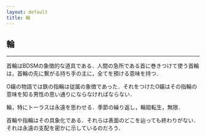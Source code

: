```yaml
---
layout: default
title: 輪
---
```


## 輪
---


首輪はBDSMの象徴的な道具である．人間の急所である首に巻きつけて使う首輪は，首輪の先に繋がる持ち手の主に，全てを預ける意味を持つ．

O嬢の物語では鉄の指輪は従属の象徴であった．それをつけたO嬢はその指輪の意味を知る男性の思い通りにならなければならない．


輪，特にトーラスは永遠を思わせる．季節の繰り返し，輪廻転生，無限．


首輪や指輪はその具象化である．それらは表面のどこを辿っても終わりがない．それは永遠の支配を密かに示しているのだろう．





